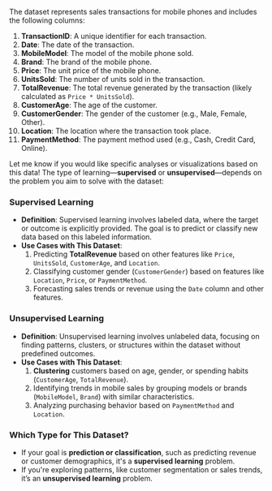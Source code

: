 The dataset represents sales transactions for mobile phones and includes the following columns:

1. **TransactionID**: A unique identifier for each transaction.
2. **Date**: The date of the transaction.
3. **MobileModel**: The model of the mobile phone sold.
4. **Brand**: The brand of the mobile phone.
5. **Price**: The unit price of the mobile phone.
6. **UnitsSold**: The number of units sold in the transaction.
7. **TotalRevenue**: The total revenue generated by the transaction (likely calculated as `Price * UnitsSold`).
8. **CustomerAge**: The age of the customer.
9. **CustomerGender**: The gender of the customer (e.g., Male, Female, Other).
10. **Location**: The location where the transaction took place.
11. **PaymentMethod**: The payment method used (e.g., Cash, Credit Card, Online).

Let me know if you would like specific analyses or visualizations based on this data!
The type of learning—**supervised** or **unsupervised**—depends on the problem you aim to solve with the dataset:

### **Supervised Learning**
- **Definition**: Supervised learning involves labeled data, where the target or outcome is explicitly provided. The goal is to predict or classify new data based on this labeled information.
- **Use Cases with This Dataset**:
  1. Predicting **TotalRevenue** based on other features like `Price`, `UnitsSold`, `CustomerAge`, and `Location`.
  2. Classifying customer gender (`CustomerGender`) based on features like `Location`, `Price`, or `PaymentMethod`.
  3. Forecasting sales trends or revenue using the `Date` column and other features.

### **Unsupervised Learning**
- **Definition**: Unsupervised learning involves unlabeled data, focusing on finding patterns, clusters, or structures within the dataset without predefined outcomes.
- **Use Cases with This Dataset**:
  1. **Clustering** customers based on age, gender, or spending habits (`CustomerAge`, `TotalRevenue`).
  2. Identifying trends in mobile sales by grouping models or brands (`MobileModel`, `Brand`) with similar characteristics.
  3. Analyzing purchasing behavior based on `PaymentMethod` and `Location`.

### Which Type for This Dataset?
- If your goal is **prediction or classification**, such as predicting revenue or customer demographics, it's a **supervised learning** problem.
- If you're exploring patterns, like customer segmentation or sales trends, it’s an **unsupervised learning** problem.
